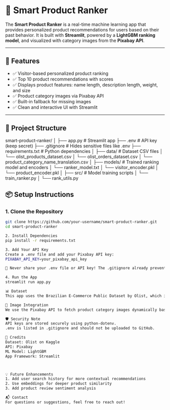 # 🎯 Smart Product Ranker

The **Smart Product Ranker** is a real-time machine learning app that provides personalized product recommendations for users based on their past behavior. It is built with **Streamlit**, powered by a **LightGBM ranking model**, and visualized with category images from the **Pixabay API**.

---

## 🚀 Features

- ✅ Visitor-based personalized product ranking
- ✅ Top 10 product recommendations with scores
- ✅ Displays product features: name length, description length, weight, and size
- ✅ Product category images via Pixabay API
- ✅ Built-in fallback for missing images
- ✅ Clean and interactive UI with Streamlit

---

## 📂 Project Structure

smart-product-ranker/
│
├── app.py # Streamlit app
├── .env # API key (keep secret)
├── .gitignore # Hides sensitive files like .env
├── requirements.txt # Python dependencies
│
├── data/ # Dataset CSV files
│ └── olist_products_dataset.csv
│ └── olist_orders_dataset.csv
│ └── product_category_name_translation.csv
│
├── models/ # Trained ranking model and encoders
│ └── ranker_model.txt
│ └── visitor_encoder.pkl
│ └── product_encoder.pkl
│
├── src/ # Model training scripts
│ └── train_ranker.py
│ └── rank_utils.py



## 📦 Setup Instructions
### 1. Clone the Repository
```bash
git clone https://github.com/your-username/smart-product-ranker.git
cd smart-product-ranker

2. Install Dependencies
pip install -r requirements.txt

3. Add Your API Key
Create a .env file and add your Pixabay API key:
PIXABAY_API_KEY=your_pixabay_api_key

🔐 Never share your .env file or API key! The .gitignore already prevents it from being pushed.

4. Run the App
streamlit run app.py

📊 Dataset
This app uses the Brazilian E-Commerce Public Dataset by Olist, which includes detailed order, product, and customer information.

📸 Image Integration
We use the Pixabay API to fetch product category images dynamically based on the top recommendation.

🛡️ Security Note
API keys are stored securely using python-dotenv.
.env is listed in .gitignore and should not be uploaded to GitHub.

🙌 Credits
Dataset: Olist on Kaggle
API: Pixabay
ML Model: LightGBM
App Framework: Streamlit



💡 Future Enhancements
1. Add user search history for more contextual recommendations
2. Use embeddings for deeper product similarity
3. Add product review sentiment analysis

📬 Contact
For questions or suggestions, feel free to reach out!
